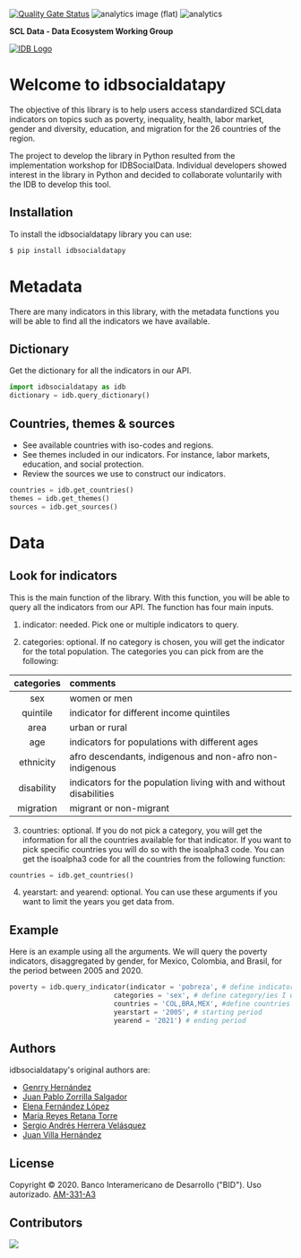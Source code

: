 [![Quality Gate Status](https://sonarcloud.io/api/project_badges/measure?project=EL-BID_idbsocialdatapy&metric=alert_status)](https://sonarcloud.io/summary/new_code?id=EL-BID_idbsocialdatapy)
![analytics image (flat)](https://raw.githubusercontent.com/vitr/google-analytics-beacon/master/static/badge.svg)
![analytics](https://www.google-analytics.com/collect?v=1&cid=555&t=pageview&ec=repo&ea=open&dp=/idbsocialdatapy/readme&dt=&tid=UA-4677001-16)

**SCL Data - Data Ecosystem Working Group**

[![IDB Logo](https://scldata.iadb.org/assets/iadb-7779368a000004449beca0d4fc6f116cc0617572d549edf2ae491e9a17f63778.png)](https://scldata.iadb.org)

# Welcome to idbsocialdatapy
 
The objective of this library is to help users access standardized SCLdata indicators on topics such as poverty, inequality, health, labor market, gender and diversity, education, and migration for the 26 countries of the region. 

The project to develop the library in Python resulted from the implementation workshop for IDBSocialData. Individual developers showed interest in the library in Python and decided to collaborate voluntarily with the IDB to develop this tool. 

## Installation

To install the idbsocialdatapy library you can use:

```sh
$ pip install idbsocialdatapy

```

# Metadata 

There are many indicators in this library, with the metadata functions you will be able to find all the indicators we have available. 

## Dictionary 

Get the dictionary for all the indicators in our API. 

```python
import idbsocialdatapy as idb
dictionary = idb.query_dictionary()

```

## Countries, themes & sources 

- See available countries with iso-codes and regions. 
- See themes included in our indicators. For instance, labor markets, education, and social protection. 
- Review the sources we use to construct our indicators.

```python
countries = idb.get_countries()
themes = idb.get_themes()
sources = idb.get_sources()

```

# Data

## Look for indicators 

This is the main function of the library. With this function, you will be able to query all the indicators from our API. 
The function has four main inputs. 

1. indicator: needed. Pick one or multiple indicators to query.

2. categories: optional. If no category is chosen, you will get the indicator for the total population. The categories you can pick from are the following: 

|categories| comments |
| :---: |:--- |
| sex | women or men |
| quintile | indicator for different income quintiles |
| area | urban or rural |
| age | indicators for populations with different ages |
| ethnicity | afro descendants, indigenous and non-afro non-indigenous |
| disability | indicators for the population living with and without disabilities |
| migration | migrant or non-migrant |

3. countries: optional. If you do not pick a category, you will get the information for all the countries available for that indicator. 
If you want to pick specific countries you will do so with the isoalpha3 code. You can get the isoalpha3 code for all the countries from the following function:

```python
countries = idb.get_countries()

```
4. yearstart: and yearend: optional. You can use these arguments if you want to limit the years you get data from. 

## Example

Here is an example using all the arguments. We will query the poverty indicators, disaggregated by gender, for Mexico, Colombia, and Brasil, for the period between 2005 and 2020.

```python
poverty = idb.query_indicator(indicator = 'pobreza', # define indicator to consult 
                          categories = 'sex', # define category/ies I want to see in the indicator
                          countries = 'COL,BRA,MEX', #define countries you want data from
                          yearstart = '2005', # starting period
                          yearend = '2021') # ending period
```

## Authors 

idbsocialdatapy's original authors are:

- [Genrry Hernández](https://github.com/genrry)
- [Juan Pablo Zorrilla Salgador](https://github.com/jpzorrilla)
- [Elena Fernández López](https://github.com/elainfl)
- [María Reyes Retana Torre](https://github.com/mariarrt94)
- [Sergio Andrés Herrera Velásquez](https://github.com/sahvsergio)
- [Juan Villa Hernández](https://github.com/juanfvilla)

## License

Copyright © 2020. Banco Interamericano de Desarrollo ("BID"). Uso autorizado. [AM-331-A3](LICENSE.md)

## Contributors

 <a href = "https://github.com/EL-BID/idbsocialdatapy/graphs/contributors">
   <img src = "https://contrib.rocks/image?repo=EL-BID/idbsocialdatapy"/>
 </a>
